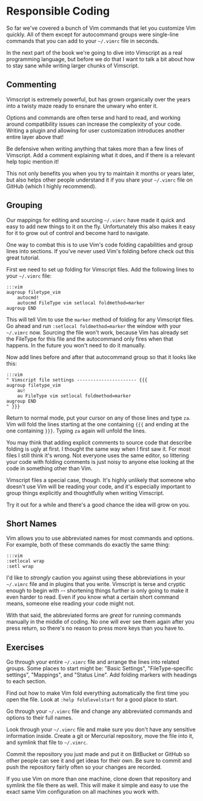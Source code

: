 Responsible Coding
==================

So far we've covered a bunch of Vim commands that let you customize Vim quickly.
All of them except for autocommand groups were single-line commands that you
can add to your `~/.vimrc` file in seconds.

In the next part of the book we're going to dive into Vimscript as a real
programming language, but before we do that I want to talk a bit about how to
stay sane while writing larger chunks of Vimscript.

Commenting
----------

Vimscript is extremely powerful, but has grown organically over the years into
a twisty maze ready to ensnare the unwary who enter it.

Options and commands are often terse and hard to read, and working around
compatibility issues can increase the complexity of your code.  Writing a plugin
and allowing for user customization introduces another entire layer above that!

Be defensive when writing anything that takes more than a few lines of
Vimscript.  Add a comment explaining what it does, and if there is a relevant
help topic mention it!

This not only benefits you when you try to maintain it months or years later,
but also helps other people understand it if you share your `~/.vimrc` file on
GitHub (which I highly recommend).

Grouping
--------

Our mappings for editing and sourcing `~/.vimrc` have made it quick and easy to
add new things to it on the fly.  Unfortunately this also makes it easy for it
to grow out of control and become hard to navigate.

One way to combat this is to use Vim's code folding capabilities and group lines
into sections.  If you've never used Vim's folding before check out this great
tutorial.

First we need to set up folding for Vimscript files.  Add the following lines to
your `~/.vimrc` file:

    :::vim
    augroup filetype_vim
        autocmd!
        autocmd FileType vim setlocal foldmethod=marker
    augroup END

This will tell Vim to use the `marker` method of folding for any Vimscript
files.  Go ahead and run `:setlocal foldmethod=marker` the window with your
`~/.vimrc` now.  Sourcing the file won't work, because Vim has already set the
FileType for this file and the autocommand only fires when that happens.  In the
future you won't need to do it manually.

Now add lines before and after that autocommand group so that it looks like this:

    :::vim
    " Vimscript file settings ---------------------- {{{
    augroup filetype_vim
        au!
        au FileType vim setlocal foldmethod=marker
    augroup END
    " }}}

Return to normal mode, put your cursor on any of those lines and type `za`.  Vim
will fold the lines starting at the one containing `{{{` and ending at the one
containing `}}}`.  Typing `za` again will unfold the lines.

You may think that adding explicit comments to source code that describe folding
is ugly at first.  I thought the same way when I first saw it.  For most files
I still think it's wrong.  Not everyone uses the same editor, so littering your
code with folding comments is just noisy to anyone else looking at the code in
something other than Vim.

Vimscript files a special case, though.  It's highly unlikely that someone who
doesn't use Vim will be reading your code, and it's especially important to
group things explicitly and thoughtfully when writing Vimscript.

Try it out for a while and there's a good chance the idea will grow on you.

Short Names
-----------

Vim allows you to use abbreviated names for most commands and options.  For
example, both of these commands do exactly the same thing:

    :::vim
    :setlocal wrap
    :setl wrap

I'd like to *strongly* caution you against using these abbreviations in your
`~/.vimrc` file and in plugins that you write.  Vimscript is terse and cryptic
enough to begin with -- shortening things further is only going to make it even
harder to read.  Even if *you* know what a certain short command means, someone
else reading your code might not.

With that said, the abbreviated forms are *great* for running commands manually
in the middle of coding.  No one will ever see them again after you press
return, so there's no reason to press more keys than you have to.

Exercises
---------

Go through your entire `~/.vimrc` file and arrange the lines into related
groups.  Some places to start might be: "Basic Settings", "FileType-specific
settings", "Mappings", and "Status Line".  Add folding markers with headings to
each section.

Find out how to make Vim fold everything automatically the first time you open
the file.  Look at `:help foldlevelstart` for a good place to start.

Go through your `~/.vimrc` file and change any abbreviated commands and options
to their full names.

Look through your `~/.vimrc` file and make sure you don't have any sensitive
information inside.  Create a git or Mercurial repository, move the file into
it, and symlink that file to `~/.vimrc`.

Commit the repository you just made and put it on BitBucket or GitHub so other
people can see it and get ideas for their own.  Be sure to commit and push the
repository fairly often so your changes are recorded.

If you use Vim on more than one machine, clone down that repository and symlink
the file there as well.  This will make it simple and easy to use the exact same
Vim configuration on all machines you work with.
